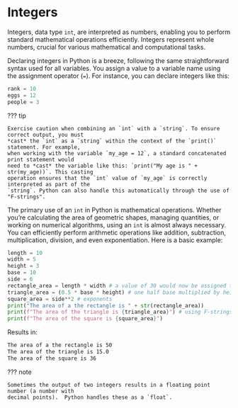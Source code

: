# Integers

Integers, data type `int`, are interpreted as numbers, enabling you to perform standard
mathematical operations efficiently. Integers represent whole numbers, crucial for various
mathematical and computational tasks.

Declaring integers in Python is a breeze, following the same straightforward syntax used for all
variables. You assign a value to a variable name using the assignment operator (`=`). For instance,
you can declare integers like this:

``` python {title="Declaring Integer Variables" linenums="1"}
rank = 10
eggs = 12
people = 3
```

??? tip

    Exercise caution when combining an `int` with a `string`. To ensure correct output, you must
    *cast* the `int` as a `string` within the context of the `print()` statement. For example,
    when working with the variable `my_age = 12`, a standard concatenated print statement would
    need to *cast* the variable like this: `print("My age is " + str(my_age))`. This casting
    operation ensures that the `int` value of `my_age` is correctly interpreted as part of the
    `string`. Python can also handle this automatically through the use of "F-strings".

The primary use of an `int` in Python is mathematical operations. Whether you’re calculating the
area of geometric shapes, managing quantities, or working on numerical algorithms, using an `int`
is almost always necessary. You can efficiently perform arithmetic operations like addition,
subtraction, multiplication, division, and even exponentiation. Here is a basic example:

``` python {title="Python Math" linenums="1"}
length = 10
width = 5
height = 3
base = 10
side = 6
rectangle_area = length * width # a value of 30 would now be assigned to the variable area
triangle_area = (0.5 * base * height) # one half base multiplied by height
square_area = side**2 # exponents
print("The area of a the rectangle is " + str(rectangle_area))
print(f"The area of the triangle is {triangle_area}") # using F-strings
print(f"The area of the square is {square_area}")
```

Results in:

``` bash
The area of a the rectangle is 50
The area of the triangle is 15.0
The area of the square is 36
```

??? note

    Sometimes the output of two integers results in a floating point number (a number with
    decimal points).  Python handles these as a `float`.